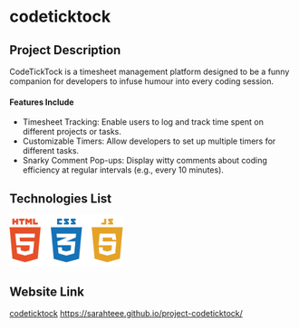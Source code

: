 # codeticktock
## Project Description
CodeTickTock is a timesheet management platform designed to be a funny companion for developers to infuse humour into every coding session.
#### Features Include
- Timesheet Tracking:
Enable users to log and track time spent on different projects or tasks.
- Customizable Timers:
Allow developers to set up multiple timers for different tasks.
- Snarky Comment Pop-ups:
Display witty comments about coding efficiency at regular intervals (e.g., every 10 minutes).
## Technologies List
<img src="htmlcssjs.png" alt="HTML, CSS, JavaScript" width="200"/>

## Website Link
[codeticktock](https://sarahteee.github.io/project-codeticktock/)
https://sarahteee.github.io/project-codeticktock/
